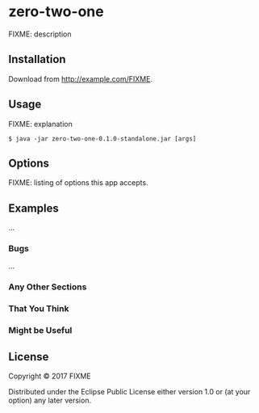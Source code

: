 # zero-two-one

FIXME: description

## Installation

Download from http://example.com/FIXME.

## Usage

FIXME: explanation

    $ java -jar zero-two-one-0.1.0-standalone.jar [args]

## Options

FIXME: listing of options this app accepts.

## Examples

...

### Bugs

...

### Any Other Sections
### That You Think
### Might be Useful

## License

Copyright © 2017 FIXME

Distributed under the Eclipse Public License either version 1.0 or (at
your option) any later version.
